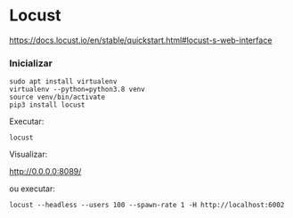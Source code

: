 # Locust

<https://docs.locust.io/en/stable/quickstart.html#locust-s-web-interface>


### Inicializar

```
sudo apt install virtualenv
virtualenv --python=python3.8 venv
source venv/bin/activate
pip3 install locust
```

Executar:

```
locust
```
Visualizar:

<http://0.0.0.0:8089/>


ou executar:
```
locust --headless --users 100 --spawn-rate 1 -H http://localhost:6002
```
